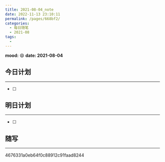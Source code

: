 ```yaml
---
title: 2021-08-04_note
date: 2022-11-13 23:10:11
permalink: /pages/668bf2/
categories:
  - 每日随笔
  - 2021-08
tags:
  - 
---
```

**mood:** :smile:  																		**date: 2021-08-04**  
## 今日计划  
------
- [ ]  
## 明日计划  
------
- [ ]  
## 随写 
------

4676331a0eb64f0c88912c91faad8244